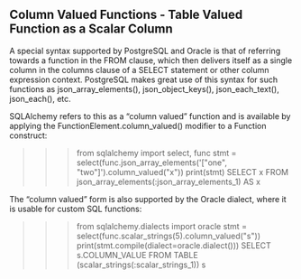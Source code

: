 ## Column Valued Functions - Table Valued Function as a Scalar Column
A special syntax supported by PostgreSQL and Oracle is that of referring towards a function in the FROM clause, which then delivers itself as a single column in the columns clause of a SELECT statement or other column expression context. PostgreSQL makes great use of this syntax for such functions as json_array_elements(), json_object_keys(), json_each_text(), json_each(), etc.

SQLAlchemy refers to this as a “column valued” function and is available by applying the FunctionElement.column_valued() modifier to a Function construct:

>>> from sqlalchemy import select, func
>>> stmt = select(func.json_array_elements('["one", "two"]').column_valued("x"))
>>> print(stmt)
SELECT x
FROM json_array_elements(:json_array_elements_1) AS x

The “column valued” form is also supported by the Oracle dialect, where it is usable for custom SQL functions:

>>> from sqlalchemy.dialects import oracle
>>> stmt = select(func.scalar_strings(5).column_valued("s"))
>>> print(stmt.compile(dialect=oracle.dialect()))
SELECT s.COLUMN_VALUE
FROM TABLE (scalar_strings(:scalar_strings_1)) s